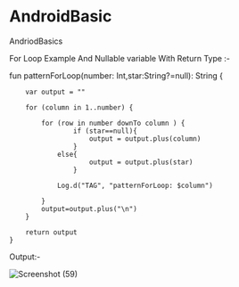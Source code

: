 # AndroidBasic
AndriodBasics

For Loop Example And Nullable variable With Return Type :-



 fun patternForLoop(number: Int,star:String?=null): String {

        var output = ""

        for (column in 1..number) {

            for (row in number downTo column ) {
                    if (star==null){
                        output = output.plus(column)
                    }
                else{
                        output = output.plus(star)
                    }

                Log.d("TAG", "patternForLoop: $column")

            }
            output=output.plus("\n")
        }

        return output
    }

Output:-

![Screenshot (59)](https://github.com/BhaveshPatel0/AndroidBasic/assets/138680591/0c7816aa-25ea-4f8d-8111-476ab40a4f52)

    

